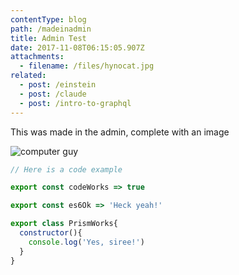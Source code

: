 ```yaml
---
contentType: blog
path: /madeinadmin
title: Admin Test
date: 2017-11-08T06:15:05.907Z
attachments:
  - filename: /files/hynocat.jpg
related:
  - post: /einstein
  - post: /claude
  - post: /intro-to-graphql
---
```

This was made in the admin, complete with an image

![computer guy](/files/tumblr_nilmmbd4qq1ssby0io1_540.gif)

```js
// Here is a code example

export const codeWorks => true

export const es6Ok => 'Heck yeah!'

export class PrismWorks{
  constructor(){
    console.log('Yes, siree!')
  }
}
```
